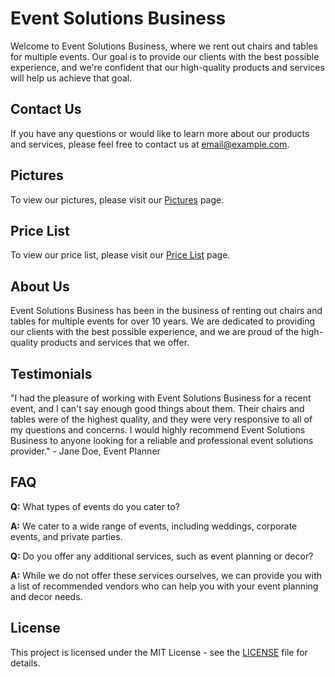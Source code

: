 # Event Solutions Business

Welcome to Event Solutions Business, where we rent out chairs and tables for multiple events. Our goal is to provide our clients with the best possible experience, and we're confident that our high-quality products and services will help us achieve that goal.

## Contact Us

If you have any questions or would like to learn more about our products and services, please feel free to contact us at [email@example.com](mailto:email@example.com).

## Pictures

To view our pictures, please visit our [Pictures](https://www.example.com/pictures) page.

## Price List

To view our price list, please visit our [Price List](https://www.example.com/price-list) page.

## About Us

Event Solutions Business has been in the business of renting out chairs and tables for multiple events for over 10 years. We are dedicated to providing our clients with the best possible experience, and we are proud of the high-quality products and services that we offer.

## Testimonials

"I had the pleasure of working with Event Solutions Business for a recent event, and I can't say enough good things about them. Their chairs and tables were of the highest quality, and they were very responsive to all of my questions and concerns. I would highly recommend Event Solutions Business to anyone looking for a reliable and professional event solutions provider." - Jane Doe, Event Planner

## FAQ

**Q:** What types of events do you cater to?

**A:** We cater to a wide range of events, including weddings, corporate events, and private parties.

**Q:** Do you offer any additional services, such as event planning or decor?

**A:** While we do not offer these services ourselves, we can provide you with a list of recommended vendors who can help you with your event planning and decor needs.

## License

This project is licensed under the MIT License - see the [LICENSE](LICENSE) file for details.
